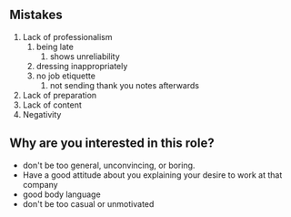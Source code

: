 
## Mistakes
1. Lack of professionalism
	1. being late
		1. shows unreliability
	2. dressing inappropriately
	3. no job etiquette
		1. not sending thank you notes afterwards
2. Lack of preparation
3. Lack of content
4. Negativity
## Why are you interested in this role?
- don't be too general, unconvincing, or boring.
- Have a good attitude about you explaining your desire to work at that company
- good body language
- don't be too casual or unmotivated



